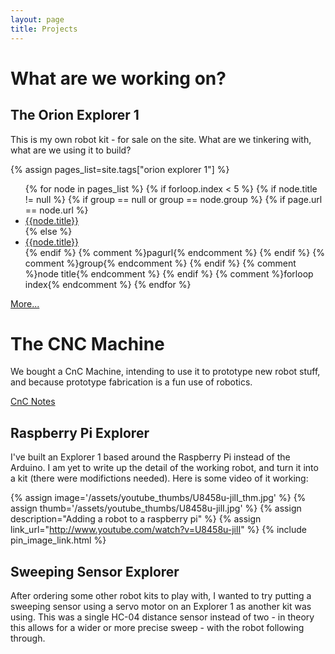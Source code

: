 ```yaml
---
layout: page
title: Projects
---
```

# What are we working on?

## The Orion Explorer 1

This is my own robot kit - for sale on the site. What are we tinkering with, what are we using it to build?

{% assign pages_list=site.tags["orion explorer 1"] %}
<ul class="posts">
  {% for node in pages_list %}
    {% if forloop.index < 5 %}
      {% if node.title != null %}
        {% if group == null or group == node.group %}
          {% if page.url == node.url %}
            <li class="active"><a href="{{ BASE_PATH }}{{node.url}}" class="active">{{node.title}}</a></li>
          {% else %}
            <li><a href="{{ BASE_PATH }}{{node.url}}">{{node.title}}</a></li>
          {% endif %} {% comment %}pagurl{% endcomment %}
        {% endif %} {% comment %}group{% endcomment %}
      {% endif %} {% comment %}node title{% endcomment %}
    {% endif %} {% comment %}forloop index{% endcomment %}
  {% endfor %}
</ul>
<a href="/tags.html#orion explorer 1-ref">More...</a>

# The CNC Machine

We bought a CnC Machine, intending to use it to prototype new robot stuff, and because prototype fabrication is a fun use of robotics.

<a href="http://orionrobots.github.io/CnCNotes">CnC Notes</a>

## Raspberry Pi Explorer

I've built an Explorer 1 based around the Raspberry Pi instead of the Arduino. I am yet to write up the detail of the working robot, and turn it into a kit (there were modifictions needed). Here is some video of it working:

{% assign image='/assets/youtube_thumbs/U8458u-jilI_thm.jpg' %}
{% assign thumb='/assets/youtube_thumbs/U8458u-jilI.jpg' %}
{% assign description="Adding a robot to a raspberry pi" %}
{% assign link_url="http://www.youtube.com/watch?v=U8458u-jilI" %}
{% include pin_image_link.html %}

## Sweeping Sensor Explorer

After ordering some other robot kits to play with, I wanted to try putting a sweeping sensor using a servo motor on an Explorer 1 as another kit was using. This was a single HC-04 distance sensor instead of two - in theory this allows for a wider or more precise sweep - with the robot following through.
